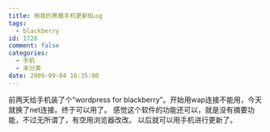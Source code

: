 ```yaml
---
title: 用我的黑莓手机更新BLog
tags:
  - blackberry
id: 1728
comment: false
categories:
  - 手机
  - 未分类
date: 2009-09-04 16:35:00
---
```


前两天给手机装了个”wordpress for blackberry”。开始用wap连接不能用，今天就换了net连接。终于可以用了。
感觉这个软件的功能还可以，就是没有摘要功能，不过无所谓了，有空用浏览器改改。
以后就可以用手机进行更新了。